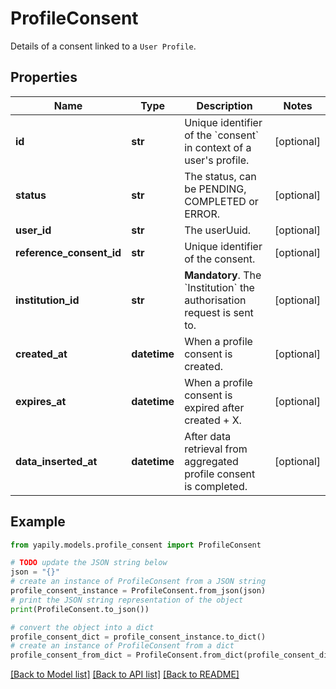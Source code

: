 # ProfileConsent

Details of a consent linked to a `User Profile`.

## Properties

Name | Type | Description | Notes
------------ | ------------- | ------------- | -------------
**id** | **str** | Unique identifier of the &#x60;consent&#x60; in context of a user&#39;s profile. | [optional] 
**status** | **str** | The status, can be PENDING, COMPLETED or ERROR. | [optional] 
**user_id** | **str** | The userUuid. | [optional] 
**reference_consent_id** | **str** | Unique identifier of the consent. | [optional] 
**institution_id** | **str** | __Mandatory__. The  &#x60;Institution&#x60; the authorisation request is sent to. | [optional] 
**created_at** | **datetime** | When a profile consent is created. | [optional] 
**expires_at** | **datetime** | When a profile consent is expired after created + X. | [optional] 
**data_inserted_at** | **datetime** | After data retrieval from aggregated profile consent is completed. | [optional] 

## Example

```python
from yapily.models.profile_consent import ProfileConsent

# TODO update the JSON string below
json = "{}"
# create an instance of ProfileConsent from a JSON string
profile_consent_instance = ProfileConsent.from_json(json)
# print the JSON string representation of the object
print(ProfileConsent.to_json())

# convert the object into a dict
profile_consent_dict = profile_consent_instance.to_dict()
# create an instance of ProfileConsent from a dict
profile_consent_from_dict = ProfileConsent.from_dict(profile_consent_dict)
```
[[Back to Model list]](../README.md#documentation-for-models) [[Back to API list]](../README.md#documentation-for-api-endpoints) [[Back to README]](../README.md)


